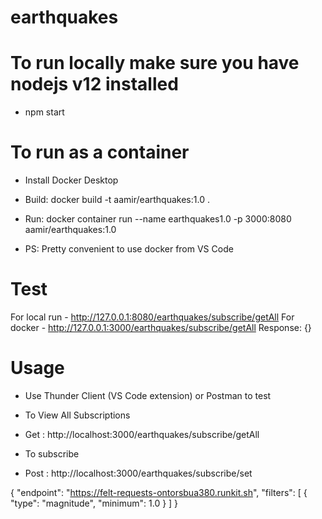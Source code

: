 # earthquakes

To run locally make sure you have nodejs v12 installed
=========================
- npm start

To run as a container
=========================
- Install Docker Desktop

- Build: docker build -t aamir/earthquakes:1.0 .
- Run: docker container run --name earthquakes1.0 -p 3000:8080 aamir/earthquakes:1.0


- PS: Pretty convenient to use docker from VS Code

Test
============================
For local run - http://127.0.0.1:8080/earthquakes/subscribe/getAll
For docker - http://127.0.0.1:3000/earthquakes/subscribe/getAll
Response: {}

Usage
============================
- Use Thunder Client (VS Code extension) or Postman to test

- To View All Subscriptions 
- Get : http://localhost:3000/earthquakes/subscribe/getAll


- To subscribe 
- Post : http://localhost:3000/earthquakes/subscribe/set

{
  "endpoint": "https://felt-requests-ontorsbua380.runkit.sh",
  "filters": [
    {
      "type": "magnitude",
      "minimum": 1.0
    }
  ]
}


